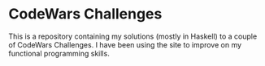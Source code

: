 # CodeWars Challenges

This is a repository containing my solutions (mostly in Haskell) to a couple of CodeWars Challenges.
I have been using the site to improve on my functional programming skills.
